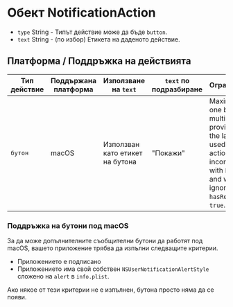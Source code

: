# Обект NotificationAction

* `type` String - Типът действие може да бъде `button`.
* `text` String - (по избор) Етикета на даденото действие.

## Платформа / Поддръжка на действията

| Тип действие | Поддържана платформа | Използване на `text`            | `text` по подразбиране | Ограничения                                                                                                                                                          |
| ------------ | -------------------- | ------------------------------- | ---------------------- | -------------------------------------------------------------------------------------------------------------------------------------------------------------------- |
| `бутон`      | macOS                | Използван като етикет на бутона | "Покажи"               | Maximum of one button, if multiple are provided only the last is used. This action is also incompatible with `hasReply` and will be ignored if `hasReply` is `true`. |

### Поддръжка на бутони под macOS

За да може допълнителните съобщителни бутони да работят под macOS, вашето приложение трябва да изпълни следващите критерии.

* Приложението е подписано
* Приложението има свой собствен `NSUserNotificationAlertStyle` сложено на `alert` в `info.plist`.

Ако някое от тези критерии не е изпълнен, бутона просто няма да се появи.